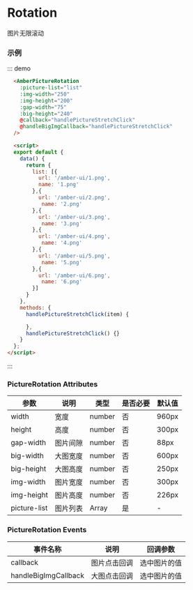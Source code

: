 # Rotation 
  图片无限滚动

### 示例


::: demo
```html
  <AmberPictureRotation 
    :picture-list="list" 
    :img-width="250" 
    :img-height="200" 
    :gap-width="75" 
    :big-height="240" 
    @callback="handlePictureStretchClick" 
    @handleBigImgCallback="handlePictureStretchClick"
  />

  <script>
  export default {
    data() {
      return {
        list: [{
          url: '/amber-ui/1.png',
          name: '1.png'
        },{
          url: '/amber-ui/2.png',
           name: '2.png'
        },{
          url: '/amber-ui/3.png',
           name: '3.png'
        },{
          url: '/amber-ui/4.png',
           name: '4.png'
        },{
          url: '/amber-ui/5.png',
           name: '5.png'
        },{
          url: '/amber-ui/6.png',
           name: '6.png'
        }]
      }
    },
    methods: {
      handlePictureStretchClick(item) {

      },
      handlePictureStretchClick() {}
    }
  };
</script>

```
:::
### PictureRotation Attributes


| 参数 | 说明 | 类型 | 是否必要 | 默认值 |
| --- | ---  | --- |  ---    | --- |
| width | 宽度 | number | 否 | 960px |
| height | 高度 | number | 否 | 300px |
| gap-width | 图片间隙 | number | 否 | 88px |
| big-width | 大图宽度 | number | 否 | 600px |
| big-height | 大图高度 | number | 否 | 250px |
| img-width | 图片宽度 | number | 否 | 300px |
| img-height | 图片高度 | number | 否 | 226px |
| picture-list | 图片列表 | Array | 是 | - |


### PictureRotation Events
| 事件名称 | 说明 | 回调参数 | 
| --- | ---  | --- |  
| callback| 图片点击回调| 选中图片的值 |
| handleBigImgCallback| 大图点击回调| 选中图片的值 |


